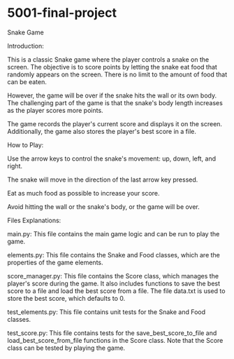 # 5001-final-project
Snake Game

Introduction:

This is a classic Snake game where the player controls a snake on the screen. The objective is to score points by letting the snake eat food that randomly appears on the screen. There is no limit to the amount of food that can be eaten.

However, the game will be over if the snake hits the wall or its own body. The challenging part of the game is that the snake's body length increases as the player scores more points.

The game records the player's current score and displays it on the screen. Additionally, the game also stores the player's best score in a file.


How to Play:

Use the arrow keys to control the snake's movement: up, down, left, and right.

The snake will move in the direction of the last arrow key pressed.

Eat as much food as possible to increase your score.

Avoid hitting the wall or the snake's body, or the game will be over.

Files Explanations:

main.py: This file contains the main game logic and can be run to play the game.

elements.py: This file contains the Snake and Food classes, which are the properties of the game elements.

score_manager.py: This file contains the Score class, which manages the player's score during the game. 
It also includes functions to save the best score to a file and load the best score from a file. 
The file data.txt is used to store the best score, which defaults to 0.

test_elements.py: This file contains unit tests for the Snake and Food classes.

test_score.py: This file contains tests for the save_best_score_to_file and load_best_score_from_file functions in the Score class. 
Note that the Score class can be tested by playing the game.
